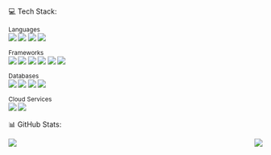 <p style="font-size: 14px;">💻 Tech Stack:</p>

<p style="font-size: 12px;">Languages<br>
<img src="https://img.shields.io/badge/-HTML5-E34F26?style=flat&logo=html5&logoColor=white">
<img src="https://img.shields.io/badge/-CSS3-1572B6?style=flat&logo=css3&logoColor=white">
<img src="https://img.shields.io/badge/-JavaScript-F7DF1E?style=flat&logo=javascript&logoColor=black">
<img src="https://img.shields.io/badge/-SQL-4479A1?style=flat&logo=postgresql&logoColor=white">
</p>

<p style="font-size: 12px;">Frameworks<br>
<img src="https://img.shields.io/badge/-Next.js-000000?style=flat&logo=next.js&logoColor=white">
<img src="https://img.shields.io/badge/-React-61DAFB?style=flat&logo=react&logoColor=black">
<img src="https://img.shields.io/badge/-Node.js-339933?style=flat&logo=node.js&logoColor=white">
<img src="https://img.shields.io/badge/-Express-000000?style=flat&logo=express&logoColor=white">
<img src="https://img.shields.io/badge/-Fastify-000000?style=flat&logo=fastify&logoColor=white">
<img src="https://img.shields.io/badge/-Tailwind%20CSS-38B2AC?style=flat&logo=tailwind-css&logoColor=white">
</p>

<p style="font-size: 12px;">Databases<br>
<img src="https://img.shields.io/badge/-SQL%20Server-CC2927?style=flat&logo=microsoft-sql-server&logoColor=white">
<img src="https://img.shields.io/badge/-MySQL-4479A1?style=flat&logo=mysql&logoColor=white">
<img src="https://img.shields.io/badge/-PostgreSQL-4169E1?style=flat&logo=postgresql&logoColor=white">
<img src="https://img.shields.io/badge/-MongoDB-47A248?style=flat&logo=mongodb&logoColor=white">
</p>

<p style="font-size: 12px;">Cloud Services<br>
<img src="https://img.shields.io/badge/-AWS%20S3-569A31?style=flat&logo=amazon-s3&logoColor=white">
<img src="https://img.shields.io/badge/-Cloudflare%20R2-F38020?style=flat&logo=cloudflare&logoColor=white">
</p>

<p style="font-size: 14px;">📊 GitHub Stats:</p>
<div style="display: flex; justify-content: space-between;">
  <img src="https://github-readme-stats.vercel.app/api?username=vitorpereira2607&show_icons=true&theme=dark&border_color=FFA500&icon_color=FFA500&title_color=FFA500">
  <img src="https://github-readme-stats.vercel.app/api/top-langs/?username=vitorpereira2607&theme=dark&hide_border=false&include_all_commits=true&count_private=false&layout=compact&border_color=FFA500&title_color=FFA500" >
</div>
